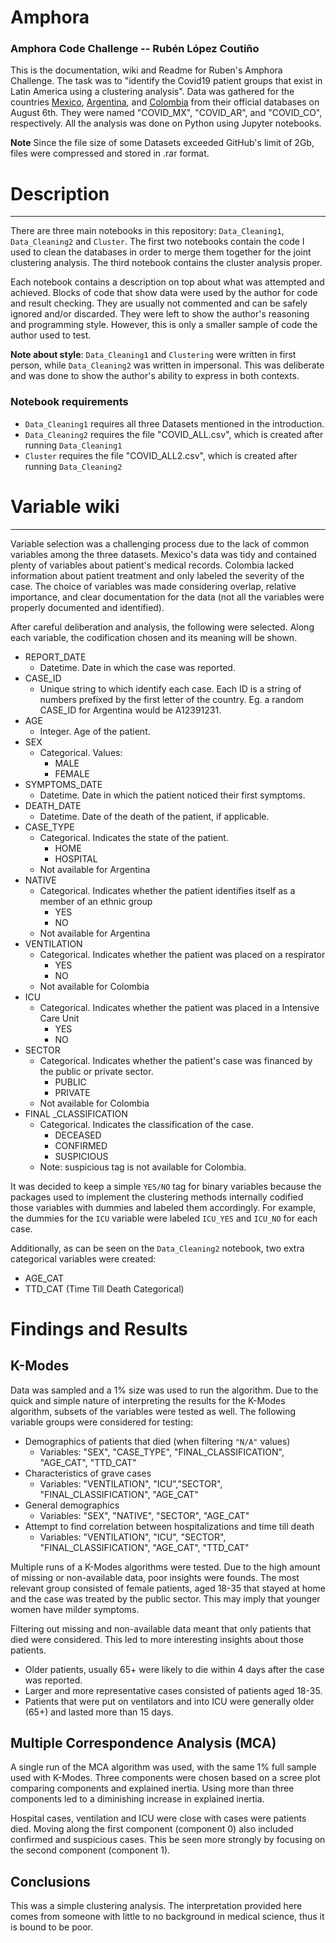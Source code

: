 # Amphora
### Amphora Code Challenge  -- Rubén López Coutiño 

This is the documentation, wiki and Readme for Ruben's Amphora Challenge. The task was to "identify the Covid19 patient groups that exist in Latin America using a clustering analysis". Data was gathered for the countries [Mexico](https://www.gob.mx/salud/documentos/datos-abiertos-152127), [Argentina](http://datos.salud.gob.ar/dataset/covid-19-casos-registrados-en-la-republica-argentina), and [Colombia](https://www.datos.gov.co/Salud-y-Protecci-n-Social/Casos-positivos-de-COVID-19-en-Colombia/gt2j-8ykr/data) from their official databases on August 6th. They were named "COVID_MX", "COVID_AR", and "COVID_CO", respectively. 
All the analysis was done on Python using Jupyter notebooks. 

**Note** Since the file size of some Datasets exceeded GitHub's limit of 2Gb, files were compressed and stored in .rar format. 

# Description

---

There are three main notebooks in this repository: `Data_Cleaning1`, `Data_Cleaning2` and `Cluster`. The first two notebooks contain the code I used to clean the databases in order to merge them together for the joint clustering analysis. The third notebook contains the cluster analysis proper. 

Each notebook contains a description on top about what was attempted and achieved. Blocks of code that show data were used by the author for code and result checking. They are usually not commented and can be safely ignored and/or discarded. They were left to show the author's reasoning and programming style. However, this is only a smaller sample of code the author used to test.

**Note about style**: `Data_Cleaning1` and `Clustering` were written in first person, while `Data_Cleaning2` was written in impersonal. This was deliberate and was done to show the author's ability to express in both contexts. 

### Notebook requirements
- `Data_Cleaning1` requires all three Datasets mentioned in the introduction. 
- `Data_Cleaning2` requires the file "COVID_ALL.csv", which is created after running `Data_Cleaning1`
- `Cluster` requires the file "COVID_ALL2.csv", which is created after running `Data_Cleaning2`

# Variable wiki

---

Variable selection was a challenging process due to the lack of common variables among the three datasets. Mexico's data was tidy and contained plenty of variables about patient's medical records. Colombia lacked information about patient treatment and only labeled the severity of the case. The choice of variables was made considering overlap, relative importance, and clear documentation for the data (not all the variables were properly documented and identified). 

After careful deliberation and analysis, the following were selected. Along each variable, the codification chosen and its meaning will be shown. 

- REPORT_DATE
    - Datetime. Date in which the case was reported.
- CASE_ID
    - Unique string to which identify each case. Each ID is a string of numbers prefixed by the first letter of the country. Eg. a random CASE_ID for Argentina would be A12391231.
- AGE
    - Integer. Age of the patient.
- SEX
    - Categorical. Values:
        - MALE
        - FEMALE
- SYMPTOMS_DATE
    - Datetime. Date in which the patient noticed their first symptoms.
- DEATH_DATE
    - Datetime. Date of the death of the patient, if applicable.
- CASE_TYPE
    - Categorical. Indicates the state of the patient.
        - HOME
        - HOSPITAL
    - Not available for Argentina
- NATIVE
    - Categorical. Indicates whether the patient identifies itself as a member of an ethnic group
        - YES
        - NO
    - Not available for Argentina
- VENTILATION
    - Categorical. Indicates whether the patient was placed on a respirator
        - YES
        - NO
    - Not available for Colombia
- ICU
    - Categorical. Indicates whether the patient was placed in a Intensive Care Unit
        - YES
        - NO
- SECTOR
    - Categorical. Indicates whether the patient's case was financed by the public or private sector.
        - PUBLIC
        - PRIVATE
    - Not available for Colombia
- FINAL _CLASSIFICATION
    - Categorical. Indicates the classification of the case.
        - DECEASED
        - CONFIRMED
        - SUSPICIOUS
    - Note: suspicious tag is not available for Colombia.

It was decided to keep a simple `YES/NO` tag for binary variables because the packages used to implement the clustering methods internally codified those variables with dummies and labeled them accordingly. For example, the dummies for the `ICU` variable were labeled `ICU_YES` and `ICU_NO` for each case. 

Additionally, as can be seen on the `Data_Cleaning2` notebook, two extra categorical variables were created: 

- AGE_CAT
- TTD_CAT (Time Till Death Categorical)

# Findings and Results

## K-Modes

Data was sampled and a 1% size was used to run the algorithm. Due to the quick and simple nature of interpreting the results for the K-Modes algorithm, subsets of the variables were tested as well. The following variable groups were considered for testing:

- Demographics of patients that died (when filtering `"N/A"` values)
    - Variables: "SEX", "CASE_TYPE", "FINAL_CLASSIFICATION", "AGE_CAT", "TTD_CAT"
- Characteristics of grave cases
    - Variables: "VENTILATION", "ICU","SECTOR", "FINAL_CLASSIFICATION", "AGE_CAT"
- General demographics
    - Variables: "SEX", "NATIVE", "SECTOR", "AGE_CAT"
- Attempt to find correlation between hospitalizations and time till death
    - Variables: "VENTILATION", "ICU", "SECTOR", "FINAL_CLASSIFICATION", "AGE_CAT", "TTD_CAT"

Multiple runs of a K-Modes algorithms were tested. Due to the high amount of missing or non-available data, poor insights were founds. The most relevant group consisted of female patients, aged 18-35 that stayed at home and the case was treated by the public sector. This may imply that younger women have milder symptoms. 

Filtering out missing and non-available data meant that only patients that died were considered. This led to more interesting insights about those patients. 

- Older patients, usually 65+ were likely to die within 4 days after the case was reported.
- Larger and more representative cases consisted of patients aged 18-35.
- Patients that were put on ventilators and into ICU were generally older (65+) and lasted more than 15 days.

## Multiple Correspondence Analysis (MCA)

A single run of the MCA algorithm was used, with the same 1% full sample used with K-Modes. Three components were chosen based on a scree plot comparing components and explained inertia. Using more than three components led to a diminishing increase in explained inertia. 

Hospital cases, ventilation and ICU were close with cases were patients died. Moving along the first component (component 0) also included confirmed and suspicious cases. This be seen more strongly by focusing on the second component (component 1).

## Conclusions

This was a simple clustering analysis. The interpretation provided here comes from someone with little to no background in medical science, thus it is bound to be poor.
